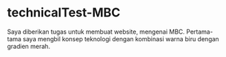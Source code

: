 # technicalTest-MBC

Saya diberikan tugas untuk membuat website, mengenai MBC. Pertama-tama saya mengbil konsep teknologi dengan kombinasi warna biru dengan gradien merah.